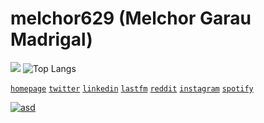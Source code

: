 # melchor629 (Melchor Garau Madrigal)

[<img src="https://github-readme-stats.codestackr.vercel.app/api?username=melchor629&show_icons=true&hide_border=true&count_private=true&theme=gruvbox&title_color=00bcff&text_color=1f1f1f&icon_color=00bcff&bg_color=eeeeee">][sourcerer] ![Top Langs](https://github-readme-stats.vercel.app/api/top-langs/?username=melchor629&layout=compact)

[`homepage`][homepage] [`twitter`][twitter] [`linkedin`][linkedin] [`lastfm`][lastfm] [`reddit`][reddit] [`instagram`][instagram] [`spotify`][spotify]

[![asd](https://europe-west1-melchor9000-webpage.cloudfunctions.net/nowPlaying/svg)][lastfm]

  [sourcerer]: https://sourcerer.io/melchor629
  [homepage]: https://melchor9000.me/
  [twitter]: https://twitter.com/melchor629
  [linkedin]: https://www.linkedin.com/in/melchor9000/
  [lastfm]: https://www.last.fm/user/melchor629
  [reddit]: https://www.reddit.com/user/melchor9000/
  [instagram]: https://www.linkedin.com/in/melchor9000/
  [spotify]: https://open.spotify.com/user/melchor629
